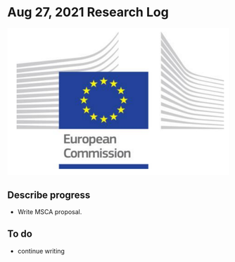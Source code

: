 # Aug 27, 2021 Research Log
![graphical abstract](../images/MSCA-logo.png)

## Describe progress
- Write MSCA proposal.

## To do
- continue writing
